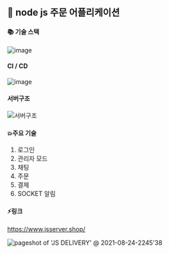 ## :jack_o_lantern: node js 주문 어플리케이션


#### :books: 기술 스택

![image](https://user-images.githubusercontent.com/57996036/132342004-551645d2-0574-4ead-a3f7-c88d0663b591.png)

#### CI / CD

![image](https://user-images.githubusercontent.com/57996036/132429683-c886cd7b-ffac-4e72-8682-f3b5b1a50de1.png)

#### 서버구조

![서버구조](https://user-images.githubusercontent.com/57996036/132429750-36dacbd0-dfd4-4526-afb2-886023added5.PNG)

#### :boom:주요 기술
1. 로그인 
2. 관리자 모드
3. 채팅
4. 주문
5. 결제
6. SOCKET 알림

#### ⚡링크
https://www.jsserver.shop/

![pageshot of 'JS DELIVERY' @ 2021-08-24-2245'38](https://user-images.githubusercontent.com/57996036/130628007-92859bc3-1b0d-4130-a854-2f25f8528c2b.png)

